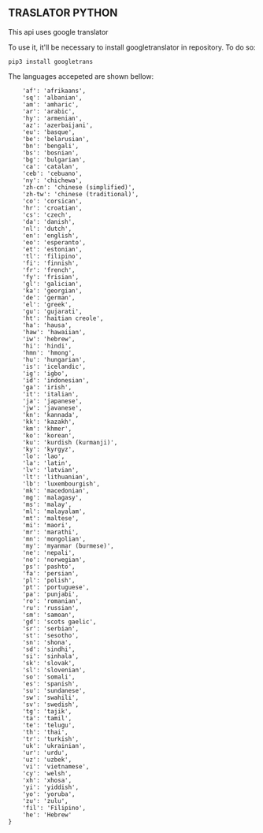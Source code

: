 ## TRASLATOR PYTHON
This api uses google translator

To use it, it'll be necessary to install googletranslator in repository.
To do so:

```pip3 install googletrans```

The languages accepeted are shown bellow:

``` LANGUAGES = {
    'af': 'afrikaans',  
    'sq': 'albanian',  
    'am': 'amharic',  
    'ar': 'arabic',  
    'hy': 'armenian',  
    'az': 'azerbaijani',  
    'eu': 'basque',  
    'be': 'belarusian',  
    'bn': 'bengali',  
    'bs': 'bosnian',  
    'bg': 'bulgarian',  
    'ca': 'catalan',  
    'ceb': 'cebuano',  
    'ny': 'chichewa',  
    'zh-cn': 'chinese (simplified)',  
    'zh-tw': 'chinese (traditional)',  
    'co': 'corsican',  
    'hr': 'croatian',  
    'cs': 'czech',  
    'da': 'danish',  
    'nl': 'dutch',  
    'en': 'english',  
    'eo': 'esperanto',  
    'et': 'estonian',  
    'tl': 'filipino',  
    'fi': 'finnish',  
    'fr': 'french',  
    'fy': 'frisian',  
    'gl': 'galician',  
    'ka': 'georgian',  
    'de': 'german',  
    'el': 'greek',  
    'gu': 'gujarati',  
    'ht': 'haitian creole',  
    'ha': 'hausa',  
    'haw': 'hawaiian',  
    'iw': 'hebrew',  
    'hi': 'hindi',  
    'hmn': 'hmong',  
    'hu': 'hungarian',  
    'is': 'icelandic',  
    'ig': 'igbo',  
    'id': 'indonesian',  
    'ga': 'irish',  
    'it': 'italian',  
    'ja': 'japanese',  
    'jw': 'javanese',  
    'kn': 'kannada',  
    'kk': 'kazakh',  
    'km': 'khmer',  
    'ko': 'korean',  
    'ku': 'kurdish (kurmanji)',  
    'ky': 'kyrgyz',  
    'lo': 'lao',  
    'la': 'latin',  
    'lv': 'latvian',  
    'lt': 'lithuanian',  
    'lb': 'luxembourgish',  
    'mk': 'macedonian',  
    'mg': 'malagasy',  
    'ms': 'malay',  
    'ml': 'malayalam',  
    'mt': 'maltese',  
    'mi': 'maori',  
    'mr': 'marathi',  
    'mn': 'mongolian',  
    'my': 'myanmar (burmese)',  
    'ne': 'nepali',  
    'no': 'norwegian',  
    'ps': 'pashto',  
    'fa': 'persian',  
    'pl': 'polish',  
    'pt': 'portuguese',  
    'pa': 'punjabi',  
    'ro': 'romanian',  
    'ru': 'russian',  
    'sm': 'samoan',  
    'gd': 'scots gaelic',  
    'sr': 'serbian',  
    'st': 'sesotho',  
    'sn': 'shona',  
    'sd': 'sindhi',  
    'si': 'sinhala',  
    'sk': 'slovak',  
    'sl': 'slovenian',  
    'so': 'somali',  
    'es': 'spanish',  
    'su': 'sundanese',  
    'sw': 'swahili',  
    'sv': 'swedish',  
    'tg': 'tajik',  
    'ta': 'tamil',  
    'te': 'telugu',  
    'th': 'thai',  
    'tr': 'turkish',  
    'uk': 'ukrainian',  
    'ur': 'urdu',  
    'uz': 'uzbek',  
    'vi': 'vietnamese',  
    'cy': 'welsh',  
    'xh': 'xhosa',  
    'yi': 'yiddish',  
    'yo': 'yoruba',  
    'zu': 'zulu',  
    'fil': 'Filipino',  
    'he': 'Hebrew'  
}
```